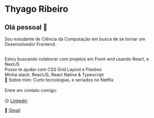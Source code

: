 # Thyago Ribeiro

## Olá pessoal 👋

Sou estudante de Ciência da Computação em busca de se tornar um Desenvolvedor Frontend.

 <br/>Estou buscando colaborar com projetos em Front-end usando React, e NextJS
 <br/>Posso te ajudar com CSS Grid Layout e Flexbox
 <br/>Minha stack: ReactJS, React Native & Typescript
 <br/>💬  Sobre mim: Curto tecnologias, e seriados no Netflix
 <br/></br>Entre em contato comigo:
</br></br>😉 [Linkedin](https://www.linkedin.com/in/thyago-ribeiro-879113206/) 
 
📧 [Gmail](thyagoribeiro608@gmail.com)
